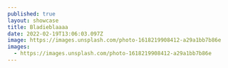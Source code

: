 ```yaml
---
published: true
layout: showcase
title: Bladieblaaaa
date: 2022-02-19T13:06:03.097Z
image: https://images.unsplash.com/photo-1618219908412-a29a1bb7b86e
images:
  - https://images.unsplash.com/photo-1618219908412-a29a1bb7b86e
---
```

